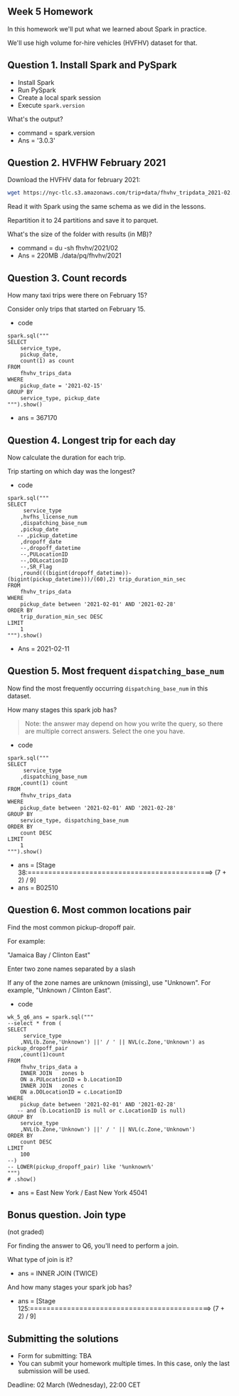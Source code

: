 ## Week 5 Homework

In this homework we'll put what we learned about Spark
in practice.

We'll use high volume for-hire vehicles (HVFHV) dataset for that.

## Question 1. Install Spark and PySpark

* Install Spark
* Run PySpark
* Create a local spark session 
* Execute `spark.version`

What's the output?

- command = spark.version
- Ans = '3.0.3'


## Question 2. HVFHW February 2021

Download the HVFHV data for february 2021:

```bash
wget https://nyc-tlc.s3.amazonaws.com/trip+data/fhvhv_tripdata_2021-02.csv
```

Read it with Spark using the same schema as we did 
in the lessons. 

Repartition it to 24 partitions and save it to
parquet.

What's the size of the folder with results (in MB)?

- command = du -sh fhvhv/2021/02
- Ans = 220MB    ./data/pq/fhvhv/2021

## Question 3. Count records 

How many taxi trips were there on February 15?

Consider only trips that started on February 15.

- code 
```
spark.sql("""
SELECT 
    service_type,
    pickup_date,
    count(1) as count
FROM 
    fhvhv_trips_data
WHERE 
    pickup_date = '2021-02-15'
GROUP BY 
    service_type, pickup_date
""").show()
```

- ans = 367170


## Question 4. Longest trip for each day

Now calculate the duration for each trip.

Trip starting on which day was the longest? 

- code 

```
spark.sql("""
SELECT 
     service_type
    ,hvfhs_license_num
    ,dispatching_base_num
    ,pickup_date
   -- ,pickup_datetime
    ,dropoff_date
    --,dropoff_datetime
    --,PULocationID
    --,DOLocationID
    --,SR_Flag
    ,round(((bigint(dropoff_datetime))-(bigint(pickup_datetime)))/(60),2) trip_duration_min_sec
FROM 
    fhvhv_trips_data
WHERE 
    pickup_date between '2021-02-01' AND '2021-02-28'
ORDER BY 
    trip_duration_min_sec DESC
LIMIT 
    1
""").show()
```

- Ans = 2021-02-11


## Question 5. Most frequent `dispatching_base_num`

Now find the most frequently occurring `dispatching_base_num` 
in this dataset.

How many stages this spark job has?

> Note: the answer may depend on how you write the query,
> so there are multiple correct answers. 
> Select the one you have.

- code 
```
spark.sql("""
SELECT 
     service_type
    ,dispatching_base_num
    ,count(1) count
FROM 
    fhvhv_trips_data
WHERE 
    pickup_date between '2021-02-01' AND '2021-02-28'
GROUP BY 
    service_type, dispatching_base_num
ORDER BY 
    count DESC
LIMIT 
    1
""").show()
```

- ans = [Stage 38:=============================================>            (7 + 2) / 9]
- ans = B02510


## Question 6. Most common locations pair

Find the most common pickup-dropoff pair. 

For example:

"Jamaica Bay / Clinton East"

Enter two zone names separated by a slash

If any of the zone names are unknown (missing), use "Unknown". For example, "Unknown / Clinton East". 

- code 
```
wk_5_q6_ans = spark.sql("""
--select * from (
SELECT 
     service_type
    ,NVL(b.Zone,'Unknown') ||' / ' || NVL(c.Zone,'Unknown') as pickup_dropoff_pair
    ,count(1)count
FROM 
    fhvhv_trips_data a 
    INNER JOIN   zones b
    ON a.PULocationID = b.LocationID
    INNER JOIN   zones c
    ON a.DOLocationID = c.LocationID
WHERE 
    pickup_date between '2021-02-01' AND '2021-02-28'
   -- and (b.LocationID is null or c.LocationID is null)
GROUP BY 
    service_type
    ,NVL(b.Zone,'Unknown') ||' / ' || NVL(c.Zone,'Unknown')
ORDER BY 
    count DESC
LIMIT
    100
--)
-- LOWER(pickup_dropoff_pair) like '%unknown%'
""")
# .show()
```
- ans = East New York / East New York	45041

## Bonus question. Join type

(not graded) 

For finding the answer to Q6, you'll need to perform a join.

What type of join is it?
- ans = INNER JOIN (TWICE)

And how many stages your spark job has?
- ans = [Stage 125:============================================>            (7 + 2) / 9]


## Submitting the solutions

* Form for submitting: TBA
* You can submit your homework multiple times. In this case, only the last submission will be used. 

Deadline: 02 March (Wednesday), 22:00 CET
